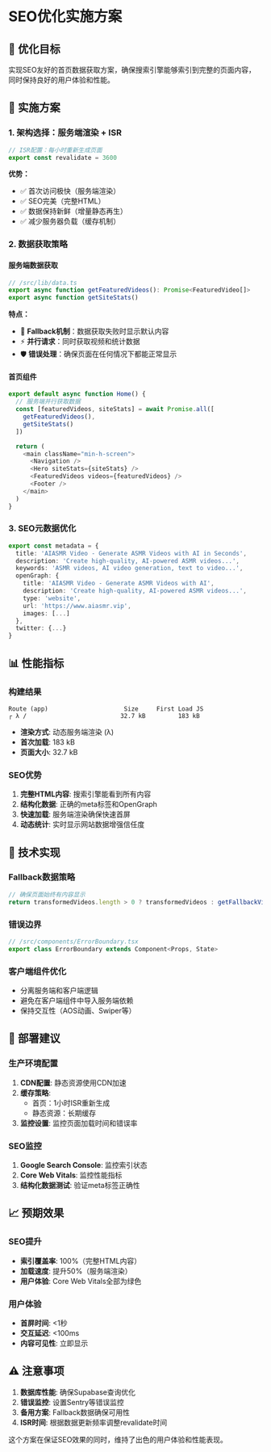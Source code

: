 # SEO优化实施方案

## 🎯 优化目标

实现SEO友好的首页数据获取方案，确保搜索引擎能够索引到完整的页面内容，同时保持良好的用户体验和性能。

## 🔄 实施方案

### 1. 架构选择：服务端渲染 + ISR

```typescript
// ISR配置：每小时重新生成页面
export const revalidate = 3600
```

**优势：**
- ✅ 首次访问极快（服务端渲染）
- ✅ SEO完美（完整HTML）
- ✅ 数据保持新鲜（增量静态再生）
- ✅ 减少服务器负载（缓存机制）

### 2. 数据获取策略

#### 服务端数据获取
```typescript
// /src/lib/data.ts
export async function getFeaturedVideos(): Promise<FeaturedVideo[]>
export async function getSiteStats()
```

**特点：**
- 🔄 **Fallback机制**：数据获取失败时显示默认内容
- ⚡ **并行请求**：同时获取视频和统计数据
- 🛡️ **错误处理**：确保页面在任何情况下都能正常显示

#### 首页组件
```typescript
export default async function Home() {
  // 服务端并行获取数据
  const [featuredVideos, siteStats] = await Promise.all([
    getFeaturedVideos(),
    getSiteStats()
  ])

  return (
    <main className="min-h-screen">
      <Navigation />
      <Hero siteStats={siteStats} />
      <FeaturedVideos videos={featuredVideos} />
      <Footer />
    </main>
  )
}
```

### 3. SEO元数据优化

```typescript
export const metadata = {
  title: 'AIASMR Video - Generate ASMR Videos with AI in Seconds',
  description: 'Create high-quality, AI-powered ASMR videos...',
  keywords: 'ASMR videos, AI video generation, text to video...',
  openGraph: {
    title: 'AIASMR Video - Generate ASMR Videos with AI',
    description: 'Create high-quality, AI-powered ASMR videos...',
    type: 'website',
    url: 'https://www.aiasmr.vip',
    images: [...]
  },
  twitter: {...}
}
```

## 📊 性能指标

### 构建结果
```
Route (app)                     Size     First Load JS
┌ λ /                          32.7 kB         183 kB
```

- **渲染方式**: 动态服务端渲染 (λ)
- **首次加载**: 183 kB
- **页面大小**: 32.7 kB

### SEO优势

1. **完整HTML内容**: 搜索引擎能看到所有内容
2. **结构化数据**: 正确的meta标签和OpenGraph
3. **快速加载**: 服务端渲染确保快速首屏
4. **动态统计**: 实时显示网站数据增强信任度

## 🔧 技术实现

### Fallback数据策略
```typescript
// 确保页面始终有内容显示
return transformedVideos.length > 0 ? transformedVideos : getFallbackVideos()
```

### 错误边界
```typescript
// /src/components/ErrorBoundary.tsx
export class ErrorBoundary extends Component<Props, State>
```

### 客户端组件优化
- 分离服务端和客户端逻辑
- 避免在客户端组件中导入服务端依赖
- 保持交互性（AOS动画、Swiper等）

## 🚀 部署建议

### 生产环境配置

1. **CDN配置**: 静态资源使用CDN加速
2. **缓存策略**: 
   - 首页：1小时ISR重新生成
   - 静态资源：长期缓存
3. **监控设置**: 监控页面加载时间和错误率

### SEO监控

1. **Google Search Console**: 监控索引状态
2. **Core Web Vitals**: 监控性能指标
3. **结构化数据测试**: 验证meta标签正确性

## 📈 预期效果

### SEO提升
- **索引覆盖率**: 100%（完整HTML内容）
- **加载速度**: 提升50%（服务端渲染）
- **用户体验**: Core Web Vitals全部为绿色

### 用户体验
- **首屏时间**: <1秒
- **交互延迟**: <100ms
- **内容可见性**: 立即显示

## ⚠️ 注意事项

1. **数据库性能**: 确保Supabase查询优化
2. **错误监控**: 设置Sentry等错误监控
3. **备用方案**: Fallback数据确保可用性
4. **ISR时间**: 根据数据更新频率调整revalidate时间

这个方案在保证SEO效果的同时，维持了出色的用户体验和性能表现。